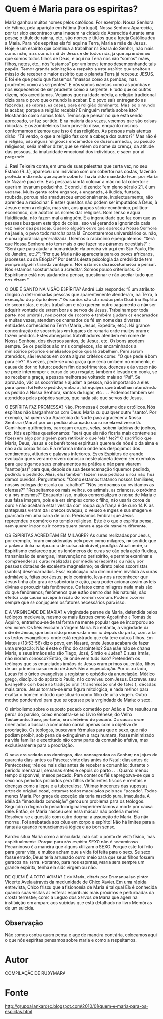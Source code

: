 # Quem é Maria para os espíritas?

Maria ganhou muitos nomes pelos católicos. Por exemplo: Nossa Senhora de Fátima, pela aparição em Fátima (Portugal); Nossa Senhora Aparecida, por ter sido encontrado uma imagem na cidade de Aparecida durante uma pesca; o título de rainha, etc., são nomes e títulos que a Igreja Católica deu a Maria. Para nós espíritas ela foi aqui na Terra, Maria a mãe de Jesus. Hoje, é um espírito que continua a trabalhar na Seara do Senhor, não mais como mãe, mas como irmã de Jesus e de todos nós, já que aprendemos que somos todos filhos de Deus, e aqui na Terra nós não “somos” mães, filhos, netos, etc., nós “estamos” por um breve tempo desempenhando tais papéis. Temos grande admiração e respeito a este espírito que aceitou a missão de receber o maior espírito que o planeta Terra já recebeu: JESUS. E foi ele que pediu que fossemos "mansos como as pombas, mas prudentes como as serpentes". E nós somos mansos como as pombas e nos esquecemos de ser prudente como a serpente. E tudo que os outros dizem, nós acreditamos. Vejamos que na idade média, a religião tradicional dizia para o povo que o mundo ia acabar. E o povo saía entregando as fazendas, as cabras, as casas, para a religião dominante. Mas, se o mundo ia acabar, porque a religião recebia? E ninguém refletia sobre isto? Mostrando como somos tolos. Temos que pensar no que está sendo apregoado, se faz sentido. E na maioria das vezes, veremos que são coisas ridículas. E os zombeteiros tiram proveito disso, enquanto nós nos conformamos dizemos que isso é das religiões. As pessoas mais atentas dirão: “Tá vendo, o que a religião faz com a cabeça dos outros?” Mas não é a religião, são alguns religiosos encarnados ou desencarnados, ou pseudo religiosos, seria melhor dizer, que se valem do nome da crença, da atitude das pessoas, da imaturidade emocional dos indivíduos, e saem por ai pregando.

J. Raul Teixeira conta, em uma de suas palestras que certa vez, no seu Estado (R.J.), apareceu um indivíduo com um cobertor nas costas, fazendo profecia e dizendo que aquele cobertor havia sido mandado tecer por Maria de Nazaré para ele. E as pessoas iam lá colocar a mão no tal cobertor e queriam levar um pedacinho. E conclui dizendo: “em pleno século 21, é um vexame. Muita gente sofre enganos, é enganada, é iludida, furtada, roubada, porque não amadureceu emocionalmente, intelectualmente, não aprendeu a raciocinar. E estes quesitos não podem ser imputados à Deus, à Jesus e nem à religião, mas sim, aos grupos sócio-econômico, político-econômico, que adotam os nomes das religiões. Bom senso e água fluidificada, não fazem mal a ninguém. É a ingenuidade que faz com que as pessoas busquem este tipo de coisa. Isso vai gerando a ignorância cada vez maior das pessoas. Quando alguém ouve que apareceu Nossa Senhora na janela, o povo todo marcha para lá. Encontraremos universitários ou não, é uma ignorância generalizada. Usemos o raciocínio e perguntemos: “Será que Nossa Senhora não tem mais o que fazer nos páramos celestiais?” ; “Será que para ajudar a humanidade ela precisa vir aqui em São Paulo, Rio de Janeiro, etc.?”; “Por que Maria não apareceria para os povos africanos, japoneses ou da Etiópia?” Por detrás desta psicologia da credulidade tem sempre alguém tirando vantagem. Nós estamos desacostumados a pensar. Nós estamos acostumados a acreditar. Somos pouco criteriosos. O Espiritismo está nos ajudando a pensar, questionar e não aceitar tudo que nos dizem.”

O QUE É SANTO NA VISÃO ESPÍRITA? André Luiz responde: “É um atributo dirigido a determinadas pessoas que aparentemente atenderam, na Terra, à execução do próprio dever.” Os santos são chamados pela Doutrina Espírita de socorristas, e estes trabalham e não querem outro pagamento a não ser adquirir vontade de serem bons e servos de Jesus. Trabalham por toda parte, nos umbrais, nos postos de socorro e também ajudam os encarnados e muitas vezes, atendem os chamados de fé em nome das diversas entidades conhecidas na Terra (Maria, Jesus, Expedito, etc.). Há grande concentração de socorristas em lugares de romaria onde muitos oram e fazem pedidos. Estes abnegados trabalhadores atendem em nome de Nossa Senhora, dos diversos santos, de Jesus, etc. Os bons acodem sempre. Se os pedidos são mais complexos, são encaminhados a ministérios próprios e analisados pelos que lá trabalham. Para serem atendidos, são levados em conta alguns critérios como: “O que pede é bom para ele?” As vezes, pede-se uma graça que seria um bem no momento, e causa de dor no futuro; pedem fim de sofrimentos, doenças e às vezes não se pode interromper o curso de seu resgate; também é levado em conta, se ao receber a graça, a pessoa melhora se voltando mais ao “Pai”. Se aprovado, vão os socorristas e ajudam a pessoa, não importando a eles para quem foi feito o pedido, embora, há equipes que trabalham atendendo os pedido à Nossa Senhora, santos do lugar, etc . . . Podemos também ser atendidos pelos próprios santos, que nada são que servos de Jesus.

O ESPÍRITA FAZ PROMESSA? Não. Promessa é costume dos católicos. Nós espíritas não barganhamos com Deus, Maria ou qualquer outro "santo". Por exemplo, há quem vá a Aparecida do Norte para agradecer a Nossa Senhora (Maria) por um pedido alcançado como se ela estivesse lá. Caminham quilômetros, carregam cruzes, velas, sobem ladeiras de joelhos, etc. Nós espíritas questionamos: "será que ela não ficaria mais contente se fizessem algo por alguém para retribuir o que "ela" fez?" O sacrifício que Maria, Deus, Jesus e os benfeitores espirituais querem de nós é o da alma e não a do corpo físico. É a reforma íntima onde nos despojamos dos sentimentos, atitudes e palavras inferiores. Estes Espíritos de grande evolução que viveram e vivem conosco neste planeta devem ser exemplos para que sigamos seus ensinamentos na prática e não para virarem "santos(as)" para que, depois de sua desencarnação fiquemos pedindo, pedindo e pedindo. Aliás, eles também fazem seus pedidos e nós não lhes damos ouvidos. Perguntemos: "Como estamos tratando nossos familiares, nossos colegas de escola ou trabalho?" "Nós perdoamos ou revidamos as ofensas?" "Respeitamos os mais velhos, os animais, as crianças, o próximo e a nós mesmos?" Enquanto isso, muitos comercializam o nome de Maria e sua falsa imagem, pois ela era simples como o filho, não usaria coroa de ouro e não aceitaria estar vestida com roupa cuja franja é de ouro 14 K, as lantejoulas vieram da Tchecoslovaquia, o veludo é inglês e sua imagem é guardada em uma caixa de ouro. Precisamos lembrar que Jesus repreendeu o comércio no templo religioso. Este é o que o espírita pensa, sem querer impor ou ir contra quem pensa e age de maneira diferente.

OS ESPÍRITAS ACREDITAM EM MILAGRE? As curas realizadas por Jesus, por exemplo, foram consideradas pelo povo como milagres, no sentido que a palavra tinha na época: o de coisa admirável, prodígio. Atualmente, o Espiritismo esclarece que os fenômenos de curas se dão pela ação fluídica, transmissão de energias, intervenção no perispírito, e permite examinar e compreender as curas realizadas por médiuns (espíritas ou não); por pessoas dotadas de excelente magnetismo; ou direto pelos socorristas (santos) desencarnados. Essa explicação não diminui nem invalida as curas admiráveis, feitas por Jesus; pelo contrário, leva-nos a reconhecer que Jesus tinha alto grau de sabedoria e ação, para poder acionar assim as leis divinas e produzir tais fenômenos. Os fatos como milagres nada mais são do que fenômenos; fenômenos que estão dentro das leis naturais; são efeitos cuja causa escapa à razão do homem comum. Podem ocorrer sempre que se conjuguem os fatores necessários para isso.

E A VIRGINDADE DE MARIA? A virgindade perene de Maria, defendida pelos teólogos medievais, mesmo os mais ilustres como Agostinho e Tomás de Aquino, entranhou-se de tal forma na mente popular que se incorporou ao seu nome. Os fiéis evocam a Virgem Maria. No entanto, a virgindade da mãe de Jesus, que teria sido preservada mesmo depois do parto, contraria os textos evangélicos, onde está registrado que ela teve outros filhos. Em Mateus (13:53-56) diz o povo, em Nazaré, onde Jesus acabara de fazer uma pregação: Não é este o filho do carpinteiro? Sua mãe não se chama Maria, e seus irmãos não são Tiago, José, Simão e Judas? E suas irmãs, não moram conosco? Então, de onde vem tudo isso? Pretendem os teólogos que os enunciados irmãos de Jesus eram primos ou, então, filhos de um primeiro casamento de José. Mera especulação. Por outro lado, Lucas foi o único evangelista a registrar o episódio da anunciação. Médico grego, discípulo do apóstolo Paulo, não conviveu com Jesus. Escreveu seu Evangelho com base na tradição oral ( transmissão oral de fatos ), décadas mais tarde. Jesus tornara-se uma figura mitológica, e nada melhor para exaltar o homem mito do que situá-lo como filho de uma virgem. Outro motivo ponderável para que se optasse pela virgindade de Maria: o sexo.

O simbolismo sobre o suposto pecado cometido por Adão e Eva resultou na perda do paraíso, como encontra-se no Livro Gênese, do Velho Testamento. Sexo, portanto, era sinônimo de pecado. Os casais eram orientados a buscar a comunhão carnal apenas com o objetivo de procriação. Os teólogos, buscavam fórmulas para que o sexo, que não podiam proibir, sob pena de extinguirem a raça humana, fosse minimizado na vida familiar e exercitado não como parte da comunhão afetiva, mas exclusivamente para a procriação.

O sexo era vedado aos domingos, dias consagrados ao Senhor; no jejum de quarenta dias, antes da Páscoa; vinte dias antes do Natal; dias antes de Pentecostes; três ou mais dias antes de receber a comunhão; durante o período menstrual, semanas entes e depois do parto . . . Quanto menos tempo disponível, menos pecado. Para conter os fiéis apregoava-se que o sexo nos períodos proibidos gera filhos deficientes físicos e mentais e doenças como a lepra e a tuberculose. Vítimas inocentes das supostas artes do original casal, estamos todos maculados pelo seu “pecado”. Todos menos Maria. Por graça de exceção ela teria nascido pura, imaculada. A idéia da “imaculada conceição” gerou um problema para os teólogos. Segundo o dogma do pecado original experimentamos a morte por causa dele. Então, se Maria nasceu sem essa mácula não poderia morrer. Resolveu-se a questão com outro dogma: a assunção de Maria. Ela não morreu. Foi arrebatada aos céus em corpo e espírito! Não há limites para a fantasia quando renunciamos à lógica e ao bom senso.

Kardec situa Maria como a imaculada, não sob o ponto de vista físico, mas espiritualmente. Porque para nós espírita SEXO não é pecaminoso. Pecaminoso é a maneira que alguns utilizam o SEXO. Porque este foi feito para gerar vida, e muitos acham que a vida foi feita para o sexo. Se sexo fosse errado, Deus teria arrumado outro meio para que seus filhos fossem gerados na Terra. Portanto, para nós espíritas, Maria será sempre um grande espírito, tenha ela sido virgem ou não.

DE QUEM É A FOTO ACIMA? É de Maria, ditada por Emmanuel ao pintor Vicente Avela através da mediunidade de Chico Xavier. Em uma rápida entrevista, Chico frisou que a fisionomia de Maria é tal qual Ela é conhecida quando suas visitas às esferas espirituais mais próximas e perturbadas da crosta terrestre; como a Legião dos Servos de Maria que agem na instituição em amparo aos suicidas que está detalhado no livro Memórias de um suicida.


## Observação
Não somos contra quem pensa e age de maneira contrária, colocamos aqui o que nós espíritas pensamos sobre maria e como a respeitamos.

# Autor
COMPILAÇÃO DE RUDYMARA

# Fonte
http://grupoallankardec.blogspot.com/2010/01/quem-e-maria-para-os-espiritas.html
